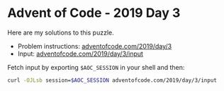 # Advent of Code - 2019 Day 3
Here are my solutions to this puzzle.

* Problem instructions: [adventofcode.com/2019/day/3](https://adventofcode.com/2019/day/3)
* Input: [adventofcode.com/2019/day/3/input](https://adventofcode.com/2019/day/3/input)

Fetch input by exporting `$AOC_SESSION` in your shell and then:
```bash
curl -OJLsb session=$AOC_SESSION adventofcode.com/2019/day/3/input
```
